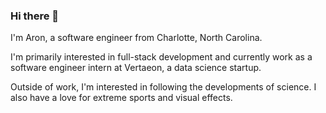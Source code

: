 ### Hi there 👋

I'm Aron, a software engineer from Charlotte, North Carolina.

I'm primarily interested in full-stack development and currently work as a software engineer intern at Vertaeon, a data science startup.

Outside of work, I'm interested in following the developments of science. I also have a love for extreme sports and visual effects.
